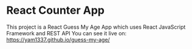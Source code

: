 # React Counter App
This project is a React Guess My Age App which uses React JavaScript Framework and REST API
You can see it live on:
https://yam1337.github.io/guess-my-age/